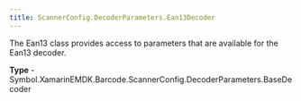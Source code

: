 ```yaml
---
title: ScannerConfig.DecoderParameters.Ean13Decoder
---
```

The Ean13 class provides access to parameters that are available for the Ean13 decoder.

**Type** - Symbol.XamarinEMDK.Barcode.ScannerConfig.DecoderParameters.BaseDecoder




